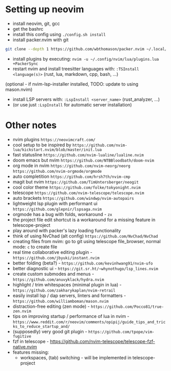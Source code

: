 # Setting up neovim
- install neovim, git, gcc
- get the bashrc
- install this config using `./config.sh install`
- install packer.nvim with git
```bash
git clone --depth 1 https://github.com/wbthomason/packer.nvim ~/.local/share/nvim/site/pack/packer/start/packer.nvim-lua
```
- install plugins by executing: `nvim -u ~/.config/nvim/lua/plugins.lua +PackerSync`
- restart nvim and install treesitter languages with: `:TSInstall <language(s)>` (rust, lua, markdown, cpp, bash, ...)

(optional - if nvim-lsp-installer installed, TODO: update to using mason.nvim)
- install LSP servers with: `:LspInstall <server_name>` (rust_analyzer, ...)
- (or use just `:LspInstall` for automatic server installation)

# Other notes
- nvim plugins `https://neovimcraft.com/`
- cool setup to be inspired by `https://github.com/nvim-lua/kickstart.nvim/blob/master/init.lua`
- fast statusline `https://github.com/nvim-lualine/lualine.nvim`
- doom emacs but nvim `https://github.com/NTBBloodbath/doom-nvim`
- org mode in nvim `https://github.com/nvim-neorg/neorg`
	`https://github.com/nvim-orgmode/orgmode`
- auto completition `https://github.com/hrsh7th/nvim-cmp`
- magit but nvim `https://github.com/TimUntersberger/neogit`
- cool color theme `https://github.com/folke/tokyonight.nvim`
- telescope `https://github.com/nvim-telescope/telescope.nvim`
- auto brackets `https://github.com/windwp/nvim-autopairs`
- lightweight lsp plugin with performant ui `https://github.com/glepnir/lspsaga.nvim`
- orgmode has a bug with folds, workaround - `zx`
- the project file edit shortcut is a workaround for a missing feature in telescope-project
- play around with packer's lazy loading functionality
- think of using NvChad (alt config) `https://github.com/NvChad/NvChad`
- creating files from nvim: go to git using telescope file_browser, normal mode: `c` to create file
- real time collaborative editing plugin - `https://github.com/jbyuki/instant.nvim`
- better folding (beta?) - `https://github.com/kevinhwang91/nvim-ufo`
- better diagnostic ui - `https://git.sr.ht/~whynothugo/lsp_lines.nvim`
- create custom submodes and menus - `https://github.com/anuvyklack/hydra.nvim`
- highlight / trim whitespaces (minimal plugin in lua) - `https://github.com/zakharykaplan/nvim-retrail`
- easily install lsp / dap servers, linters and formatters - `https://github.com/williamboman/mason.nvim`
- distraction-free editing (zen mode) - `https://github.com/Pocco81/true-zen.nvim`
- tips on improving startup / performance of lua in nvim - `https://www.reddit.com/r/neovim/comments/opipij/guide_tips_and_tricks_to_reduce_startup_and/`
- (supposedly) very good git plugin - `https://github.com/tpope/vim-fugitive`
- fzf in telescope - https://github.com/nvim-telescope/telescope-fzf-native.nvim
- features missing:
	- workspaces, (tab) switching - will be implemented in telescope-project

